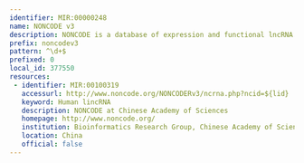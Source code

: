 ```yaml
---
identifier: MIR:00000248
name: NONCODE v3
description: NONCODE is a database of expression and functional lncRNA (long noncoding RNA) data obtained from microarray studies. LncRNAs have been shown to play key roles in various biological processes such as imprinting control, circuitry controlling pluripotency and differentiation, immune responses and chromosome dynamics. The collection references NONCODE version 3. This was replaced in 2013 by version 4.
prefix: noncodev3
pattern: ^\d+$
prefixed: 0
local_id: 377550
resources:
 - identifier: MIR:00100319
   accessurl: http://www.noncode.org/NONCODERv3/ncrna.php?ncid=${lid}
   keyword: Human lincRNA
   description: NONCODE at Chinese Academy of Sciences
   homepage: http://www.noncode.org/
   institution: Bioinformatics Research Group, Chinese Academy of Sciences, Beijing
   location: China
   official: false
---
```

